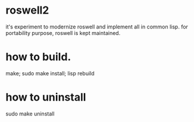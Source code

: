 # roswell2
it's experiment to modernize roswell and implement all in common lisp.
for portability purpose, roswell is kept maintained.

# how to build.
make; sudo make install; lisp rebuild

# how to uninstall
sudo make uninstall
